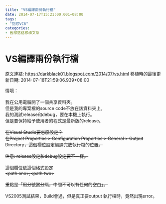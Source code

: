 ```yaml
---
title: "VS編譯兩份執行檔"
date: 2014-07-17T15:21:00.001+08:00
tags: 
- "抱怨VC6"
categories:
- 舊部落格移植文章
---
```


# VS編譯兩份執行檔

原文連結: https://darkblack01.blogspot.com/2014/07/vs.html
移植時的最後更新日期: 2014-07-18T21:59:06.939+08:00

情境：<br /><br />我在公用電腦開了一個共享資料夾。<br />但是我的專案檔的source code不放在該資料夾上。<br />我的測試release和debug，要在本機上執行。<br />但是要保持給予使用者的程式是最新版的release。<br /><br /><strike>在Visual Studio要怎麼設定？</strike><br /><strike>在Project Properties &gt; Configuration Properties &gt; General &gt; Output Directory，這個欄位設定編譯完放執行檔的位置。</strike><br /><strike><br /></strike><strike>注意: release設定和debug設定要不一樣。</strike><br /><strike><br /></strike><strike>這個欄位依這個格式設定</strike><br /><strike>&lt;path one&gt;;&lt;path two&gt;</strike><br /><strike><br /></strike><strike>重點是「用分號當分隔，中間不可以有任何的空白」。</strike><br /><br />VS2005測試結果，Build會過，但是真正要output 執行檔時，竟然出現error。
